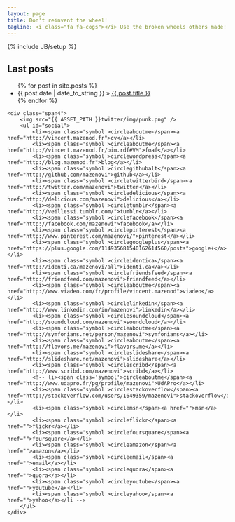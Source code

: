 ```yaml
---
layout: page
title: Don't reinvent the wheel! 
tagline: <i class="fa fa-cogs"></i> Use the broken wheels others made!
---
```

{% include JB/setup %}

<div class="row-fluid post-full">
	<div class="span8">
		<h2 class="fa fa-envelope"> Last posts</h2>
		<ul class="posts">
	  	{% for post in site.posts %}
    		<li><span>{{ post.date | date_to_string }}</span> &raquo; <a href="{{ BASE_PATH }}{{ post.url }}">{{ post.title }}</a></li>
  		{% endfor %}
		</ul>
	</div>
	
	<div class="span4">
		<img src="{{ ASSET_PATH }}twitter/img/punk.png" />
		<ul id="social">
			<li><span class='symbol'>circleaboutme</span><a href="http://vincent.mazenod.fr">cv</a></li>
			<li><span class='symbol'>circleaboutme</span><a href="http://vincent.mazenod.fr/oim.rdf#VM">foaf</a></li>
			<li><span class='symbol'>circlewordpress</span><a href="http://blog.mazenod.fr">blog</a></li>
			<li><span class='symbol'>circlegithubalt</span><a href="http://github.com/mazenovi">github</a></li>
			<li><span class='symbol'>circletwitterbird</span><a href="http://twitter.com/mazenovi">twitter</a></li>
			<li><span class='symbol'>circledelicious</span><a href="http://delicious.com/mazenovi">delicious</a></li>
			<li><span class='symbol'>circletumblr</span><a href="http://veillessi.tumblr.com/">tumblr</a></li>
			<li><span class='symbol'>circlefacebook</span><a href="http://facebook.com/mazenovi">facebook</a></li>
			<li><span class='symbol'>circlepinterest</span><a href="http://www.pinterest.com/mazenovi/">pinterest</a></li>
			<li><span class='symbol'>circlegoogleplus</span><a href="https://plus.google.com/114935681540162614560/posts">google+</a></li>
			<li><span class='symbol'>circleidentica</span><a href="http://identi.ca/mazenovi/all">identi.ca</a></li>
			<li><span class='symbol'>circlefriendsfeed</span><a href="http://friendfeed.com/mazenovi">friendfeed</a></li>
			<li><span class='symbol'>circleaboutme</span><a href="http://www.viadeo.com/fr/profile/vincent.mazenod">viadeo</a></li>	
			<li><span class='symbol'>circlelinkedin</span><a href="http://www.linkedin.com/in/mazenovi">linkedin</a></li>
			<li><span class='symbol'>circlesoundcloud</span><a href="http://soundcloud.com/mazenovi">soundcloud</a></li>						
			<li><span class='symbol'>circleaboutme</span><a href="http://symfonians.net/person/mazenovi">symfonians</a></li>
			<li><span class='symbol'>circleaboutme</span><a href="http://flavors.me/mazenovi">flavors.me</a></li>			
			<li><span class='symbol'>circleslideshare</span><a href="http://slideshare.net/mazenovi">slideshare</a></li>
			<li><span class='symbol'>circlescribd</span><a href="http://www.scribd.com/mazenovi">scribd</a></li>
			<!-- li><span class='symbol'>circleaboutme</span><a href="http://www.udapro.fr/pg/profile/mazenovi">UdAPro</a></li>
			<li><span class='symbol'>circlestackoverflow</span><a href="http://stackoverflow.com/users/1649359/mazenovi">stackoverflow</a></li>
			<li><span class='symbol'>circlemsn</span><a href="">msn</a></li>
			<li><span class='symbol'>circleflickr</span><a href="">flickr</a></li>
			<li><span class='symbol'>circlefoursquare</span><a href="">foursquare</a></li>
			<li><span class='symbol'>circleamazon</span><a href="">amazon</a></li>
			<li><span class='symbol'>circleemail</span><a href="">email</a></li>
			<li><span class='symbol'>circlequora</span><a href="">quora</a></li>
			<li><span class='symbol'>circleyoutube</span><a href="">youtube</a></li>
			<li><span class='symbol'>circleyahoo</span><a href="">yahoo</a></li -->
		</ul>
  	</div>

</div>
